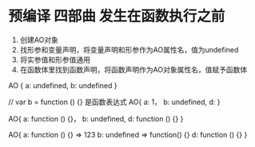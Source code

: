 # 预编译 四部曲 发生在函数执行之前
1. 创建AO对象
2. 找形参和变量声明，将变量声明和形参作为AO属性名，值为undefined
3. 将实参值和形参值通用
4. 在函数体里找到函数声明，将函数声明作为AO对象属性名，值赋予函数体

AO {
    a: undefined,
    b: undefined
}


// var b = function () {} 是函数表达式
AO{
    a: 1，
    b: undefined,
    d: 
}

AO{
    a: function () {}，
    b: undefined,
    d: function () {}
}

AO{
    a: function () {} => 123 
    b: undefined => function() {}
    d: function () {}
}